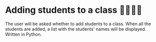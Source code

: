 # Adding students to a class :man_student::woman_student:

The user will be asked whether to add students to a class. When all the students are added, a list with the students' names will be displayed.
Written in Python.
